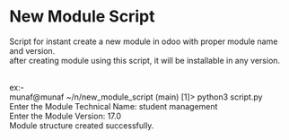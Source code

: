 # New Module Script
Script for instant create a new module in odoo with proper module name and version.<br />
after creating module using this script, it will be installable in any version. <br /><br />

ex:- <br /> 
munaf@munaf ~/n/new_module_script (main) [1]> python3 script.py<br />
Enter the Module Technical Name: student management<br />
Enter the Module Version: 17.0<br />
Module structure created successfully.
